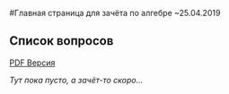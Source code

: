 #Главная страница для зачёта по алгебре ~25.04.2019

## Список вопросов
[PDF Версия](quest.pdf)

*Тут пока пусто, а зачёт-то скоро...*